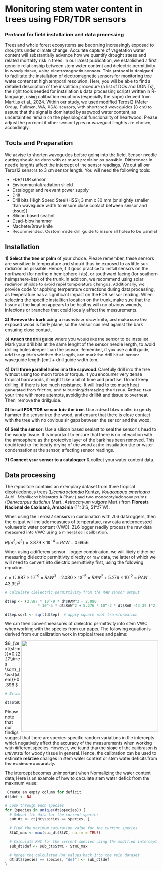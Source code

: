# Monitoring stem water content in trees using FDR/TDR sensors
### Protocol for field installation and data processing

Trees and whole forest ecosystems are becoming increasingly exposed to droughts under climate change. Accurate capture of vegetation water content will substantially advance how we quantify drought stress and related mortality risk in trees. In our latest publication, we established a first generic relationship between stem water content and dielectric permittivity in woody tissue, using electromagnetic sensors. This protocol is designed to facilitate the installation of electromagnetic sensors for monitoring tree water content at high temporal resolution. Here, you will be able to find a detailed description of the installtion procedure (a list of DOs and DON'Ts), the right tools needed for installation & data processing scripts written in R-language, using calibration equations (especially the slope) derived from Martius et al., 2024. Within our study, we used modified Teros12 (Meter Group, Pullman, WA, USA) sensors, with shortened waveguides (3 cm) to assure that the signal is dominated by sapwood water content, as uncertainties remain on the physiological functionality of heartwood. Please adjust the protocol if other sensor types or waveguid lenghts are chosen, accordingly.

## Tools and Preparation
We advise to shorten waveguides before going into the field. Sensor needle cutting should be done with as much precision as possible. Differences in needle lenghts affect the intercept of the sensor readings. We cut all our Teros12 sensors to 3 cm sensor length. You will need the following tools:
- FDR/TDR sensor
- Environmental/radiation shield
- Datalogger and relevant power supply
- Drill
- Drill bits [High Speed Steel (HSS); 3 mm x 80 mm (or slightly smaller than waveguide width to ensure close contact between sensor and tissue)]
- Silicon based sealant
- Dead-blow hammer
- Machete/Draw knife
- Recommended: Custom made drill guide to insure all holes to be parallel

## Installation
**1) Select the tree or palm** of your choice. Please remember, these sensors are sensitive to temperature and should thus be exposed to as little sun radiation as possible. Hence, it it good practice to install sensors on the northward (for northern hemisphere-ists), or southward facing (for southern heimpshere-ists) of the trunk. In addition, we recommend using solar radiation shields to avoid rapid temperature changes. Additionally, we provide code for applying temperature corrections during data processing, as temperature has a significant impact on the FDR sensor reading.
When selecting the specific installtion location on the trunk, make sure that the tissue at the location appears to be healthy with no obvious wounds, infections or branches that could locally affect the measurements.

**2) Remove the bark** using a machete or draw knife, and make sure the exposed wood is fairly plane, so the sensor can rest against the  bark ensuring close contact.

**3) Attach the drill guide** where you would like the sensor to be installed. Mark your drill bits at the same lenght of the sensor needle length, to avoid drilling holes deeper than the sensor. Remember, if you use a drill guide, add the guide's width to the length, and mark the drill bit at: sensor waveguide length [cm] + drill guide width [cm]. 

**4) Drill three parallel holes into the sapwood**. Carefully drill into the tree without using too much force or torque. If you encounter very dense tropical hardwoods, it might take a bit of time and practise. Do not keep drilling, if there is too much resistance. It will lead to too much heat generated from friction, and to burning/damaging the tissue. Rather, take your time with more attempts, avoidig the drillbit and tissue to overheat. Then, remove the drillguide. 

**5) Install FDR/TDR sensor into the tree**. Use a dead blow mallet to gently hammer the sensor into the wood, and ensure that there is close contact with the tree with no obvious air gaps between the sensor and the wood.

**6) Seal the sensor**. Use a silicon based sealant to seal the sensor's head to the woody tissue. It is important to ensure that there is no interaction with the atmosphere as the protective layer of the bark has been removed. This could lead to the locally drying of the wood at the installation site or water condensation at the sensor, affecting sensor readings.

**7) Connect your sensor to a datalogger** & collect your water content data.

## Data processing 
The repository contains an exemplary dataset from three tropical dicotyledonous trees (_Licania octandra_ Kuntze, _Vouacapoua americana_ Aubl., _Manilkara bidentata_ A.Chev.)  and two monocotyledonous palms (_Oenocarpus distichus_ Mart., _Astrocaryum vulgare_ Mart.) from **Floresta Nacional de Caxiuanã, Amazônia** (1°43′S, 51°27′W). 

When using the Teros12 sensors in combination with ZL6 dataloggers, then the output will include measures of temperature, raw data and processed volumetric water content (VWC). ZL6 logger readily process the raw data measured into VWC using a mineral soil cailbration.

$`\theta (m^3/m^3) = 3.879 \times 10^{−4} \times RAW − 0.6956 `$

When using a different sensor - logger combination, we will likely either be measuring dielectric permittivity direclty or raw data, the latter of which we will need to convert into dielctric permittivity first, using the following equation. 

$`\epsilon = (2.887 \times 10^{-9} \times RAW^3 - 2.080 \times 10^{-5} \times RAW^2 + 5.276 \times 10^{-2} \times RAW -43.39 )^2`$
```R
# Calculate dielectric permittivity from the RAW sensor output

dt$ep <- (2.887 * 10^-9 * dt$RAW^3 - 2.080 
               * 10^-5 * dt$RAW^2 + 5.276 * 10^-2 * dt$RAW -43.39 )^2

dt$ep.sqrt <- sqrt(dt$ep)  # apply square root transformation 
```
We can then convert measures of dielectric permittivity into stem VWC when working with the species from our paper.
The following equation is derived from our calibration work in tropical trees and palms:


 <img align = "right" width = "450" height = "300" src="https://github.com/lionmartius/Splish-Splash-Sap/assets/146541125/5d2ca122-0cc9-4d10-b2ac-3015060789ae">
          


$θ_{\text{stem}}=0.2227\times \sqrtε_{\text{stem}}-0.396 $ 
```R
# Estimate the stem water content using the TTC

dt$StWC <- 0.2227 * dt$ep.sqrt - 0.396
```


Please note that our findigs suggest that there are species-specific random variations in the intercepts which negatively affect the accuracy of the measurements when working with different species. However, we found that the slope of the calibration is _universal_ for woody tissue in general. Hence, the calibration can be used to estimate __relative__ changes in stem water content or stem water deficits from the maximum accurately.

The intercept becomes unimportant when Normalizing the water content data; Here is an example of how to calculate stem water deficit from the maximum value:

```R
 Create an empty column for deficit
dt$def <- NA

# Loop through each species
for (species in unique(dt$species)) {
  # Subset the data for the current species
  sub_dt <- dt[dt$species == species, ]
  
  # Find the maximum saturation value for the current species
  StWC_max <- max(sub_dt$StWC, na.rm = TRUE)
  
  # Calculate RWC for the current species using the modified intercept
  sub_dt$def <- sub_dt$StWC - StWC_max
  
  # Merge the calculated RWC values back into the main dataset
  dt[dt$species == species, "def"] <- sub_dt$def
}
```



                     

